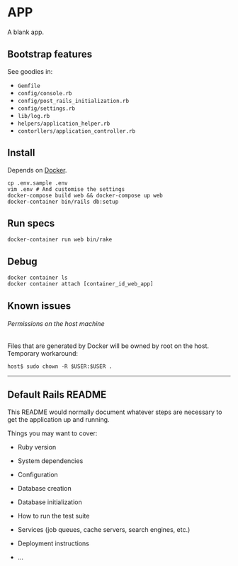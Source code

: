 # APP

A blank app.

## Bootstrap features

See goodies in:

* `Gemfile`
* `config/console.rb`
* `config/post_rails_initialization.rb`
* `config/settings.rb`
* `lib/log.rb`
* `helpers/application_helper.rb`
* `contorllers/application_controller.rb`

## Install

Depends on [Docker](https://www.docker.com/).

    cp .env.sample .env
    vim .env # And customise the settings
    docker-compose build web && docker-compose up web
    docker-container bin/rails db:setup

## Run specs

    docker-container run web bin/rake

## Debug

    docker container ls
    docker container attach [container_id_web_app]

## Known issues

###### Permissions on the host machine

Files that are generated by Docker will be owned by root on the host.
Temporary workaround:

    host$ sudo chown -R $USER:$USER .

---

## Default Rails README

This README would normally document whatever steps are necessary to get the
application up and running.

Things you may want to cover:

* Ruby version

* System dependencies

* Configuration

* Database creation

* Database initialization

* How to run the test suite

* Services (job queues, cache servers, search engines, etc.)

* Deployment instructions

* ...

